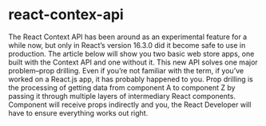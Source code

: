 # react-contex-api
The React Context API has been around as an experimental feature for a while now, but only in React’s version 16.3.0 did it become safe to use in production. The article below will show you two basic web store apps, one built with the Context API and one without it.  This new API solves one major problem–prop drilling. Even if you’re not familiar with the term, if you’ve worked on a React.js app, it has probably happened to you. Prop drilling is the processing of getting data from component A to component Z by passing it through multiple layers of intermediary React components. Component will receive props indirectly and you, the React Developer will have to ensure everything works out right.
